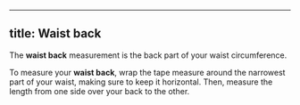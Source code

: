 ***

## title: Waist back

The **waist back** measurement is the back part of your waist circumference.

To measure your **waist back**, wrap the tape measure around the narrowest part of your waist, making sure to keep it horizontal.
Then, measure the length from one side over your back to the other.
